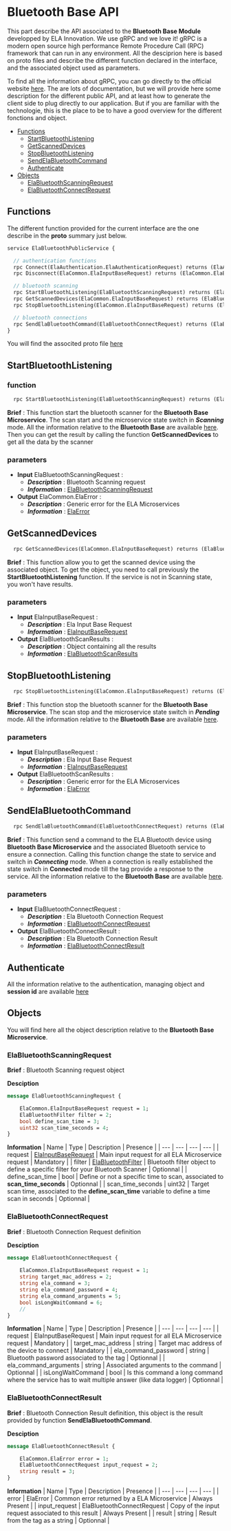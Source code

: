 # Bluetooth Base API
This part describe the API associated to the **Bluetooth Base Module** developped by ELA Innovation. We use gRPC and we love it! gRPC is a modern open source high performance Remote Procedure Call (RPC) framework that can run in any environment. All the desciprion here is based on proto files and describe the different function declared in the interface, and the associated object used as parameters.

To find all the information about gRPC, you can go directly to the official website [here][here_grpc]. The are lots of documentation, but we will provide here some description for the different public API, and at least how to generate the client side to plug directly to our application. But if you are familiar with the technologie, this is the place to be to have a good overview for the different fonctions and object.

- [Functions](#functions)
    - [StartBluetoothListening](#startbluetoothlistening)
    - [GetScannedDevices](#getscanneddevices)
    - [StopBluetoothListening](#stopbluetoothlistening)
    - [SendElaBluetoothCommand](#sendelabluetoothcommand)
    - [Authenticate](#authenticate)
- [Objects](#objects)
    - [ElaBluetoothScanningRequest](#elabluetoothscanningrequest)
    - [ElaBluetoothConnectRequest](#elabluetoothconnectrequest)

## Functions
The different function provided for the current interface are the one describe in the **proto** summary just below.
```proto
service ElaBluetoothPublicService {

  // authentication functions
  rpc Connect(ElaAuthentication.ElaAuthenticationRequest) returns (ElaAuthentication.ElaAuthenticationResponse) {}
  rpc Disconnect(ElaCommon.ElaInputBaseRequest) returns (ElaCommon.ElaError) {}

  // bluetooth scanning
  rpc StartBluetoothListening(ElaBluetoothScanningRequest) returns (ElaCommon.ElaError) {}
  rpc GetScannedDevices(ElaCommon.ElaInputBaseRequest) returns (ElaBluetoothScanResults) {}
  rpc StopBluetoothListening(ElaCommon.ElaInputBaseRequest) returns (ElaCommon.ElaError) {}

  // bluetooth connections
  rpc SendElaBluetoothCommand(ElaBluetoothConnectRequest) returns (ElaBluetoothConnectResult) {}
}
```

You will find the associted proto file [here](https://github.com/elaInnovation/elaMicroserviceGrpc/blob/master/Protos/Bluetooth/ElaBluetoothPublicAPI.proto)

## StartBluetoothListening
### function
```proto
  rpc StartBluetoothListening(ElaBluetoothScanningRequest) returns (ElaCommon.ElaError) {}
```

**Brief** : This function start the bluetooth scanner for the **Bluetooth Base Microservice**. The scan start and the microservice state switch in ***Scanning*** mode. All the information relative to the **Bluetooth Base** are available [here][here_bluetooth_information]. Then you can get the result by calling the function **GetScannedDevices** to get all the data by the scanner 

### parameters
- **Input** ElaBluetoothScanningRequest :
    - ***Description*** : Bluetooth Scanning request
    - ***Information*** : [ElaBluetoothScanningRequest](#elabluetoothscanningrequest)
- **Output** ElaCommon.ElaError : 
    - ***Description*** : Generic error for the ELA Microservices
    - ***Information*** : [ElaError](https://github.com/elaInnovation/elaMicroserviceGrpc/blob/master/Documentation/Ela%20Common/README.md#elaerror)

## GetScannedDevices
```proto
  rpc GetScannedDevices(ElaCommon.ElaInputBaseRequest) returns (ElaBluetoothScanResults) {}
```

**Brief** : This function allow you to get the scanned device using the associated object. To get the object, you need to call previously the **StartBluetoothListening** function. If the service is not in Scanning state, you won't have results.

### parameters
- **Input** ElaInputBaseRequest :
    - ***Description*** : Ela Input Base Request
    - ***Information*** : [ElaInputBaseRequest](https://github.com/elaInnovation/elaMicroserviceGrpc/blob/master/Documentation/Ela%20Common/README.md#elainputbaserequest)
- **Output** ElaBluetoothScanResults : 
    - ***Description*** : Object containing all the results
    - ***Information*** : [ElaBluetoothScanResults](https://github.com/elaInnovation/elaMicroserviceGrpc/blob/master/Documentation/Bluetooth%20Common/README.md#elabluetoothscanresults)

## StopBluetoothListening
```proto
  rpc StopBluetoothListening(ElaCommon.ElaInputBaseRequest) returns (ElaCommon.ElaError) {}
```

**Brief** : This function stop the bluetooth scanner for the **Bluetooth Base Microservice**. The scan stop and the microservice state switch in ***Pending*** mode. All the information relative to the **Bluetooth Base** are available [here][here_bluetooth_information].

### parameters
- **Input** ElaInputBaseRequest :
    - ***Description*** : Ela Input Base Request
    - ***Information*** : [ElaInputBaseRequest](https://github.com/elaInnovation/elaMicroserviceGrpc/blob/master/Documentation/Ela%20Common/README.md#elainputbaserequest)
- **Output** ElaBluetoothScanResults : 
    - ***Description*** : Generic error for the ELA Microservices
    - ***Information*** : [ElaError](https://github.com/elaInnovation/elaMicroserviceGrpc/blob/master/Documentation/Ela%20Common/README.md#elaerror)

## SendElaBluetoothCommand
```proto
  rpc SendElaBluetoothCommand(ElaBluetoothConnectRequest) returns (ElaBluetoothConnectResult) {}
```

**Brief** : This function send a command to the ELA Bluetooth device using **Bluetooth Base Microservice** and the associated Bluetooth service to ensure a connection. Calling this function change the state to service and switch in ***Connecting*** mode. When a connection is really established the state switch in **Connected** mode till the tag provide a response to the service. All the information relative to the **Bluetooth Base** are available [here][here_bluetooth_information].

### parameters
- **Input** ElaBluetoothConnectRequest :
    - ***Description*** : Ela Bluetooth Connection Request
    - ***Information*** : [ElaBluetoothConnectRequest](https://github.com/elaInnovation/elaMicroserviceGrpc/blob/master/Documentation/Ela%20Base/README.md#elabluetoothconnectrequest)
- **Output** ElaBluetoothConnectResult : 
    - ***Description*** : Ela Bluetooth Connection Result
    - ***Information*** : [ElaBluetoothConnectResult](https://github.com/elaInnovation/elaMicroserviceGrpc/blob/master/Documentation/Ela%20Base/README.md#elabluetoothconnectresult)

## Authenticate
All the information relative to the authentication, managing object and **session id** are available [here](https://github.com/elaInnovation/ELA-Microservices/blob/master/Documentation/Authentication/README.md})

## Objects
You will find here all the object description relative to the **Bluetooth Base Microservice**.

### ElaBluetoothScanningRequest
**Brief** : Bluetooth Scanning request object

**Desciption**
```proto
message ElaBluetoothScanningRequest {

	ElaCommon.ElaInputBaseRequest request = 1;
	ElaBluetoothFilter filter = 2;
	bool define_scan_time = 3;
	uint32 scan_time_seconds = 4;
}
````

**Information**
| Name | Type | Description | Presence |
| --- | --- | --- | --- |
| request | [ElaInputBaseRequest](https://github.com/elaInnovation/elaMicroserviceGrpc/blob/master/Documentation/Ela%20Common/README.md#elainputbaserequest) | Main input request for all ELA Microservice request | Mandatory |
| filter | [ElaBluetoothFilter](https://github.com/elaInnovation/elaMicroserviceGrpc/blob/master/Documentation/Bluetooth%20Common/README.md#elabluetoothfilter) | Bluetooth filter object to define a specific filter for your Bluetooth Scanner | Optionnal |
| define_scan_time | bool | Define or not a specific time to scan, associated to **scan_time_seconds** | Optionnal |
| scan_time_seconds | uint32 | Target scan time, associated to the **define_scan_time** variable to define a time scan in seconds | Optionnal |

### ElaBluetoothConnectRequest
**Brief** : Bluetooth Connection Request definition

**Desciption**
```proto
message ElaBluetoothConnectRequest {
	
	ElaCommon.ElaInputBaseRequest request = 1;
	string target_mac_address = 2;
	string ela_command = 3;
	string ela_command_password = 4;
	string ela_command_arguments = 5;
	bool isLongWaitCommand = 6;
	//
}
```

**Information**
| Name | Type | Description | Presence |
| --- | --- | --- | --- |
| request | ElaInputBaseRequest | Main input request for all ELA Microservice request | Mandatory |
| target_mac_address | string | Target mac address of the device to connect | Mandatory |
| ela_command_password | string | Bluetooth password associated to the tag | Optionnal |
| ela_command_arguments | string | Associated arguments to the command | Optionnal |
| isLongWaitCommand | bool | Is this command a long command where the service has to wait multiple answer (like data logger) | Optionnal |

### ElaBluetoothConnectResult
**Brief** : Bluetooth Connection Result definition, this object is the result provided by function **SendElaBluetoothCommand**.

**Desciption**
```proto
message ElaBluetoothConnectResult {

	ElaCommon.ElaError error = 1;
	ElaBluetoothConnectRequest input_request = 2;
	string result = 3;
}
```

**Information**
| Name | Type | Description | Presence |
| --- | --- | --- | --- |
| error | ElaError | Common error returned by a ELA Microservice | Always Present |
| input_request | ElaBluetoothConnectRequest | Copy of the input request associated to this result | Always Present |
| result | string | Result from the tag as a string | Optionnal |

[here_grpc]: https://grpc.io

[here_bluetooth_information]: https://github.com/elaInnovation/ELA-Microservices/blob/master/Documentation/Bluetooth%20Base/README.md
